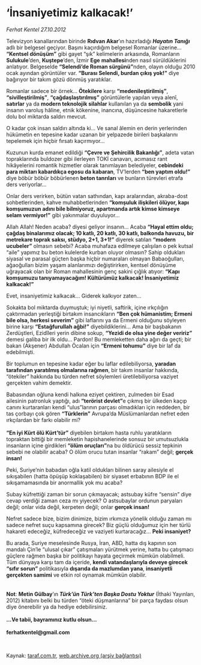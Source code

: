 # ‘İnsaniyetimiz kalkacak!’

*Ferhat Kentel 27.10.2012*

<div class="yazi"><p>Televizyon kanallarından birinde <b>Rıdvan Akar</b>’ın hazırladığı <b><i>Hayatın Tanığı</i></b><i> </i>adlı bir belgesel geçiyor. Başını kaçırdığım belgesel Romanlar üzerine... <b>“Kentsel dönüşüm”</b> gibi gayet “şık” kelimelerin arkasında, Romanların <b>Sulukule</b>’den, <b>Kuştepe</b>’den, İzmir <b>Ege</b> <b>mahallesi</b>nden nasıl sürüldüklerini anlatıyor. Belgeselde <b>“Selendi’de Roman sürgünü”</b>nden, olayın olduğu 2010 ocak ayından görüntüler var. <b>“Burası Selendi, burdan çıkış yok!”</b> diye bağırıyor bir takım gözü dönmüş yaratıklar.</p>
<p>Romanlar sadece bir örnek... <b>Ötekilere</b> karşı <b>“medenileştirilmiş”</b>, <b>“sivilleştirilmiş”</b>, <b>“çağdaşlaştırılmış”</b> görüntülerle yapılan veya alenî, <b>satırlar</b> ya da <b>modern teknolojik silahlar</b> kullanılan ya da <b>sembolik</b> yani insanın varoluş hâline, etnik kökenine, inancına, düşüncesine hakaretlerle dolu bol miktarda saldırı mevcut. </p>
<p>O kadar çok insan saldırı altında ki... Ve sanal âlemin en derin yerlerinden hükümetin en tepesine kadar uzanan bir yelpazede birileri başkalarını tepelemek için hiçbir fırsatı kaçırmıyor...</p>
<p>Kuzunun kurda emanet edildiği <b>“Çevre ve Şehircilik Bakanlığı”</b>, adeta vatan topraklarında buldozer gibi ilerleyen TOKİ canavarı, acımasız rant hikâyelerini romantik hizmetler olarak tanımlayan belediyeler, <b>cebindeki para miktarı kabardıkça egosu da kabaran</b>, TV’lerden <b>“ben yaptım oldu!”</b> diye böbür böbür böbürlenen <b>beton tanrıları</b> ve bunların türevleri etrafa ders veriyorlar... </p>
<p>Onlar ders verirken, bütün vatan sathından, kapı aralarından, akraba-dost sohbetlerinden, kahve muhabbetlerinden <b>“komşuluk ilişkileri ölüyor, kapı komşumuzun adını bile bilmiyoruz, apartmanda artık kimse kimseye selam vermiyor!”</b> gibi yakınmalar duyuluyor... </p>
<p>Allah Allah! Neden acaba? diyesi geliyor insanın... Acaba <b>“Hayal ettim oldu; çağdaş binalarımız olacak; 10 katlı, 20 katlı, 30 katlı, balkonda havuzu, bir metrekare toprak saksı, stüdyo, 2+1, 3+1!”</b> diyerek satılan <b>“modern ucubeler”</b> olmasın sebebi? Acaba muhafaza edilmeye çalışılan o pek kutsal “aile” yapımız bu beton kulelerde kurban oluyor olmasın? Sahip oldukları siyasal ve parasal güçten başka hiçbir numaraları olmayan Babaoğulları, ağaoğulları bizim yaşam alanlarımızı değiştirirken, kentsel dönüşüme uğrayacak olan bir Roman mahallesinin genç sakini çığlık atıyor: <b>“Kapı komşumuzu tanıyamayacağım! Kültürümüz kalkacak! İnsaniyetimiz kalkacak!”</b></p>
<p>Evet, insaniyetimiz kalkacak... Giderek kalkıyor zaten...</p>
<p>Sokakta bol miktarda duymuştuk; iyi niyetli, saftirik, içine ırkçılığın çaktırmadan yerleştiği birtakım insancıkların <b>“Ben çok hümanistim; Ermeni bile olsa, herkesi severim”</b> gibi laflarını ya da Ermeni olduğunu söyleyen birine karşı <b>“Estağfurullah ağbi!”</b> diyebildiklerini... Ama bir başbakanın Zerdüştleri, Ezidîleri yerin dibine sokup, <b>“Yezidi de olsa yine değer veririz”</b> demesi galiba bir ilk oldu... Pardon! Bu memleketten daha ağırı da geçti; bir bakan (Akşener) Abdullah Öcalan için <b>“Ermeni tohumu”</b> diye bir laf da edebilmişti.</p>
<p>Bir toplumun en tepesine kadar eğer bu laflar edilebiliyorsa, <b>yaradan tarafından yaratılmış olmalarına rağmen</b>, bir takım insanlar hakkında, “ötekiler” hakkında bu türden nefret söylemleri üretilebiliyorsa vaziyet gerçekten vahim demektir.</p>
<p>Babasından oğluna kendi halkına eziyet çektiren, zulmeden bir Esad ailesinin patronluk yaptığı, adı <b>“terörist devlet”</b>e çıkmış bir ülkeden kaçıp canını kurtaranları kendi “ulus”larının parçası olmadıkları için reddeden, bir tas çorbayı çok gören <b>“Türklerin”</b> Avrupa’da Müslümanlardan nefret eden ırkçılardan bir farkı olabilir mi?<br/><br/><b>“En iyi Kürt ölü Kürt’tür”</b> diyebilen birtakım hasta ruhlu yaratıkların topraktan bittiği bir memleketin hapishanelerinde sonsuz bir umutsuzlukla insanların içine girdikleri <b>“ölüm oruçları”</b>na bu öldürücü sessiz tepkinin sebebi ne olabilir acaba? O ölüm orucu tutan insanlar “rakam” değil; <b>gerçek insan!</b></p>
<p>Peki, Suriye’nin babadan oğla katil oldukları bilinen saray ailesiyle el sıkışabilen (hatta öpüşüp koklaşabilen) bir siyaset erbabının BDP ile el sıkışamamasında bir anormallik yok mu acaba?</p>
<p>Subay küfrettiği zaman bir sorun çıkmayacak; astsubay küfre “sensin” diye cevap verdiği zaman ceza mı yiyecek? O astsubaylar ordunun paryaları değil; onlar vida değil, kerpeten değil; onlar <b>gerçek insan!</b></p>
<p>Nefret sadece bize, bizim dinimize, bizim ırkımıza yönelik olduğu zaman mı sadece nefret suçu kapsamına girecek? Biz güçlü olduğumuz için her türlü hakareti edeceğiz, küfredeceğiz ve vaziyeti kurtaracağız... <b>Peki insaniyet?</b></p>
<p>Bu arada, Suriye meselesinde Rusya, İran, ABD, hatta dış kapının son mandalı Çin’le “ulusal çıkar” çatışmaları yürütmek yerine, hatta bu çatışmacı güçlere rağmen başka bir politikayı hayata geçirmek mümkün olabilmeli. Tüm dünyaya karşı tam da içeride, <b>kendi vatandaşlarıyla deveye girecek “sıfır sorun”</b> politikasıyla <b>dışarıda da mazlumdan yana</b>, <b>insaniyetli gerçekten samimi</b> ve etkin rol oynamak mümkün olabilir.<br/><br/><br/><b>Not</b>: <b>Metin Gülbay</b>’ın<b> </b><b><i>Türk’ün Türk’ten Başka Dostu Yoktur</i></b> (İthaki Yayınları, 2012) kitabını belki bu türden “öteki düşmanlarına” bir parça faydası olsun diye önerebilir ya da hediye edebilirsiniz. <br/><br/><b>...Ve tabii, bayramınız kutlu olsun...<br/><br/></b><b>ferhatkentel@gmail.com</b></p>
<p> </p>
</div>

Kaynak: [taraf.com.tr](http://www.taraf.com.tr/ferhat-kentel/makale-insaniyetimiz-kalkacak.htm), [web.archive.org (arşiv bağlantısı)](http://web.archive.org/web/20131115123530/http://www.taraf.com.tr/ferhat-kentel/makale-insaniyetimiz-kalkacak.htm)
